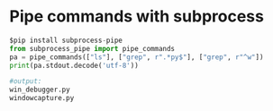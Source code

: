 # Pipe commands with subprocess

```python
$pip install subprocess-pipe
from subprocess_pipe import pipe_commands
pa = pipe_commands(["ls"], ["grep", r".*py$"], ["grep", r"^w"])
print(pa.stdout.decode('utf-8'))

#output:
win_debugger.py
windowcapture.py

```